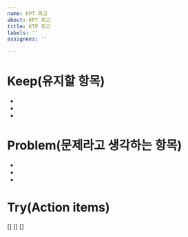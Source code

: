 ```yaml
---
name: KPT 회고
about: KPT 회고
title: KTP 회고
labels: ''
assignees: ''

---
```


# Keep(유지할 항목)
-
-
-

# Problem(문제라고 생각하는 항목)
-
-
-

# Try(Action items)
[]
[]
[]
